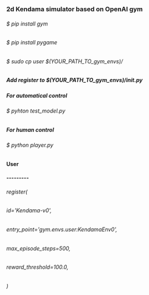 ### 2d Kendama simulator based on OpenAI gym

###### $ pip install gym
###### $ pip install pygame
###### $ sudo cp user $(YOUR_PATH_TO_gym_envs)/
#####  Add register to $(YOUR_PATH_TO_gym_envs)/__init__.py
#####  For automatical control
###### $ pyhton test_model.py
#####  For human control
###### $ python player.py

#### User
#### ---------

###### register(
######    id='Kendama-v0',
######    entry_point='gym.envs.user:KendamaEnv0',
######    max_episode_steps=500,
######    reward_threshold=100.0,
######    )




